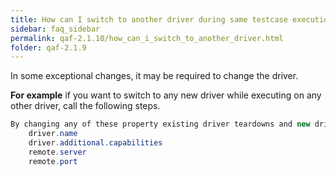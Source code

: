 ```yaml
---
title: How can I switch to another driver during same testcase execution.
sidebar: faq_sidebar
permalink: qaf-2.1.10/how_can_i_switch_to_another_driver.html
folder: qaf-2.1.9
---
```


In some exceptional changes, it may be required to change the driver.

**For example** if you want to switch to any new driver while executing on any other driver, call the following steps.

```java
By changing any of these property existing driver teardowns and new driver instance creates
	driver.name
	driver.additional.capabilities
	remote.server
	remote.port

```			

 
